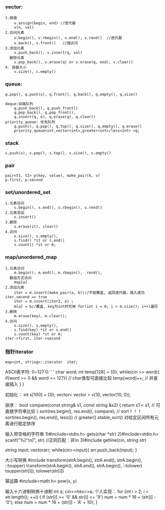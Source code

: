 ### vector:
	1.赋值
		v.assign(begin, end) //迭代器
		v(n, val)
	2.访问元素
		v.begin(), v.rbegin(), v.end(), v.rend()  //迭代器
		v.back(), v.front()   //值访问
	3.添加元素
		v.push_back(), v.insert(q, val)
	  删除元素
	  	v.pop_back(), v.erase(q) or v.erase(q, end), v.clear()
	4. 容器大小
		v.size(), c.empty()

### queue:
	q.pop(), q.push(x), q.front(), q.back(), q.empty(), q.size()

	deque:双端队列
		q.push_back(), q.push_front()
		q.pop_back(), q.pop_front(), 
		q.insert(q, e), q.erase(q), q.clear()
	priority_queue: 优先队列
		q.push(), q.pop(), q.top(), q.size(), q.empty(), q.erase()
		priority_queue<int,vector<int>,greater<int>/less<int> >q;
		
### stack
	s.push(x), s.pop(), s.top(), s.size(), s.empty()

### pair
	pair<t1, t2> p(key, value), make_pair(k, v)
	p.first, p.second

### set/unordered_set
	1.元素访问
		s.begin(), s.end(), s.rbegin(), s.rend()
	2.元素添加
		s.insert()
	3.删除
		s.erase(it), clear()
	4.访问
		s.size(), s.empty(), 
		s.find() *it or s.end()
		s.count() *it or 0;
### map/unordered_map
	1.元素访问
		m.begin(), m.end(), m.rbegin(), .rend(), 
	  数组方式访问
	  	map[a]
	2.添加元素
		iter = m.insert(make_pair(a, b))//不能覆盖, 返回迭代器，插入成功iter.second == true
		iter = m.insert(iter2, e) ;
		m[a] = b//覆盖, key为int时可用 for(int i = 0; i < m.size(); i++)遍历
	3.删除
		m.erase(key), m.clear();
	4.访问
		s.size(), s.empty(), 
		s.find(key) *it or s.end()
		s.count(key) *it or 0;
	iter->first, iter->second
### 指针iterator
	map<int, string>::iterator  iter;

ASCII表字符: 0~127
	0: ' '
char word;
int temp[128] = {0};
while(cin >> word){
    if(word >= 0 && word <= 127){ // char类型可直接比较
        temp[word]++;             // 并直接插入
    }
}

初始化：
	int s[100] = {0};
	vector< vector<int> > v(10, vector<int>(10, 0));

排序：
bool compare(const string& s1, const string &s2) {
	return s1 < s1; // 可直接字符串比较
}
sort(res.begin(), res.end(), compare); // sort！！！
sort(res.begin(), res.end(), less<int>())  // greater<int>()
stable_sort() 对给定区间所有元素进行稳定排序  

输入带空格的字符串
1)#include<stdio.h>  gets(char *str)
2)#include<stdio.h>  scanf("%[^\n]", str) //正则匹配：非\n
3)#include<string>  getline(cin, string str)

string input;
vector<string>arr;
while(cin>>input){
    arr.push_back(input);
}

大小写转换
#include <algorithm>
transform(strA.begin(), strA.end(), strA.begin(), ::toupper)
transform(strA.begin(), strA.end(), strA.begin(), ::tolower)
toupper(str[i]), tolower(str[i])

幂运算
#include<math.h>
pow(x, y)

输入十六进制转换十进制
int a;
cin>>hex>>a;
个人实现：
for (int i = 2; i < str.length(); ++i) {
    if (str[i] >= '0' && str[i] <= '9')
        num = num * 16 + (str[i] - '0');
    else
        num = num * 16 + (str[i] - 'A' + 10);
}